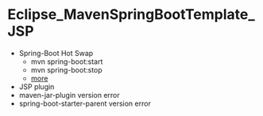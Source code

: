 # Eclipse_MavenSpringBootTemplate_JSP

- Spring-Boot Hot Swap
  - mvn spring-boot:start
  - mvn spring-boot:stop
  - [more](https://docs.spring.io/spring-boot/docs/current/maven-plugin/plugin-info.html)
- JSP plugin
- maven-jar-plugin version error
- spring-boot-starter-parent version error
